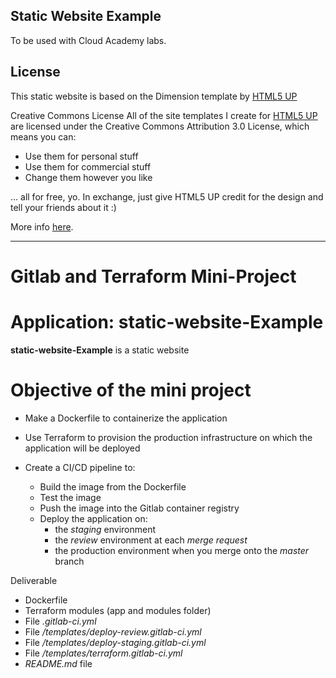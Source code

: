 Static Website Example
----------------------

To be used with Cloud Academy labs.


License
----------------------

This static website is based on the Dimension template by [HTML5 UP](https://html5up.net/)

Creative Commons License
All of the site templates I create for [HTML5 UP](https://html5up.net/) are licensed under the Creative Commons Attribution 3.0 License, which means you can:
 - Use them for personal stuff
 - Use them for commercial stuff
 - Change them however you like


... all for free, yo. In exchange, just give HTML5 UP credit for the design and tell your friends about it :)

More info [here](https://html5up.net/license).

**************************************************************************************************
# Gitlab and Terraform Mini-Project


# Application: static-website-Example

**static-website-Example** is a static website

# Objective of the mini project

- Make a Dockerfile to containerize the application
  
- Use Terraform to provision the production infrastructure on which the application will be deployed
- Create a CI/CD pipeline to:
    - Build the image from the Dockerfile
    - Test the image
    - Push the image into the Gitlab container registry
    - Deploy the application on:
         - the *staging* environment
         - the *review* environment at each *merge request*
         - the production environment when you merge onto the *master* branch
 
Deliverable

- Dockerfile
- Terraform modules (app and modules folder)
- File _.gitlab-ci.yml_
- File _/templates/deploy-review.gitlab-ci.yml_
- File _/templates/deploy-staging.gitlab-ci.yml_
- File _/templates/terraform.gitlab-ci.yml_
- _README.md_ file